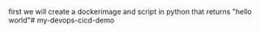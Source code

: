 first we will create a dockerimage and script in python that returns "hello world"#   m y - d e v o p s - c i c d - d e m o  
 